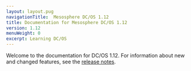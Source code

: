 ```yaml
---
layout: layout.pug
navigationTitle:  Mesosphere DC/OS 1.12
title: Documentation for Mesosphere DC/OS 1.12
version: 1.12
menuWeight: 0
excerpt: Learning DC/OS
---
```


Welcome to the documentation for DC/OS 1.12. For information about new and changed features, see the [release notes](/1.13/release-notes/).

